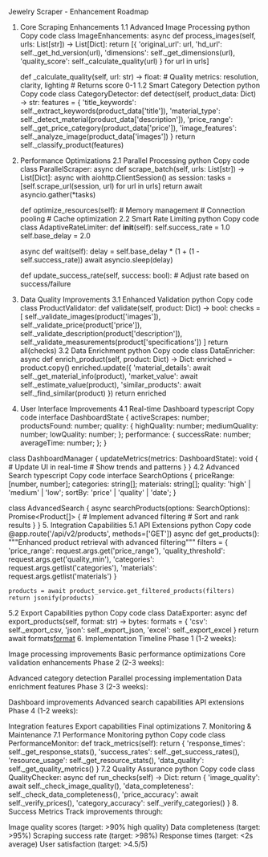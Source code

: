 
Jewelry Scraper - Enhancement Roadmap
1. Core Scraping Enhancements
1.1 Advanced Image Processing
python
Copy code
class ImageEnhancements:
    async def process_images(self, urls: List[str]) -> List[Dict]:
        return [{
            'original_url': url,
            'hd_url': self._get_hd_version(url),
            'dimensions': self._get_dimensions(url),
            'quality_score': self._calculate_quality(url)
        } for url in urls]

    def _calculate_quality(self, url: str) -> float:
        # Quality metrics: resolution, clarity, lighting
        # Returns score 0-1
1.2 Smart Category Detection
python
Copy code
class CategoryDetector:
    def detect(self, product_data: Dict) -> str:
        features = {
            'title_keywords': self._extract_keywords(product_data['title']),
            'material_type': self._detect_material(product_data['description']),
            'price_range': self._get_price_category(product_data['price']),
            'image_features': self._analyze_image(product_data['images'])
        }
        return self._classify_product(features)
2. Performance Optimizations
2.1 Parallel Processing
python
Copy code
class ParallelScraper:
    async def scrape_batch(self, urls: List[str]) -> List[Dict]:
        async with aiohttp.ClientSession() as session:
            tasks = [self.scrape_url(session, url) for url in urls]
            return await asyncio.gather(*tasks)

    def optimize_resources(self):
        # Memory management
        # Connection pooling
        # Cache optimization
2.2 Smart Rate Limiting
python
Copy code
class AdaptiveRateLimiter:
    def __init__(self):
        self.success_rate = 1.0
        self.base_delay = 2.0

    async def wait(self):
        delay = self.base_delay * (1 + (1 - self.success_rate))
        await asyncio.sleep(delay)
        
    def update_success_rate(self, success: bool):
        # Adjust rate based on success/failure
3. Data Quality Improvements
3.1 Enhanced Validation
python
Copy code
class ProductValidator:
    def validate(self, product: Dict) -> bool:
        checks = [
            self._validate_images(product['images']),
            self._validate_price(product['price']),
            self._validate_description(product['description']),
            self._validate_measurements(product['specifications'])
        ]
        return all(checks)
3.2 Data Enrichment
python
Copy code
class DataEnricher:
    async def enrich_product(self, product: Dict) -> Dict:
        enriched = product.copy()
        enriched.update({
            'material_details': await self._get_material_info(product),
            'market_value': await self._estimate_value(product),
            'similar_products': await self._find_similar(product)
        })
        return enriched
4. User Interface Improvements
4.1 Real-time Dashboard
typescript
Copy code
interface DashboardState {
    activeScrapes: number;
    productsFound: number;
    quality: {
        highQuality: number;
        mediumQuality: number;
        lowQuality: number;
    };
    performance: {
        successRate: number;
        averageTime: number;
    };
}

class DashboardManager {
    updateMetrics(metrics: DashboardState): void {
        # Update UI in real-time
        # Show trends and patterns
    }
}
4.2 Advanced Search
typescript
Copy code
interface SearchOptions {
    priceRange: [number, number];
    categories: string[];
    materials: string[];
    quality: 'high' | 'medium' | 'low';
    sortBy: 'price' | 'quality' | 'date';
}

class AdvancedSearch {
    async searchProducts(options: SearchOptions): Promise<Product[]> {
        # Implement advanced filtering
        # Sort and rank results
    }
}
5. Integration Capabilities
5.1 API Extensions
python
Copy code
@app.route('/api/v2/products', methods=['GET'])
async def get_products():
    """Enhanced product retrieval with advanced filtering"""
    filters = {
        'price_range': request.args.get('price_range'),
        'quality_threshold': request.args.get('quality_min'),
        'categories': request.args.getlist('categories'),
        'materials': request.args.getlist('materials')
    }
    
    products = await product_service.get_filtered_products(filters)
    return jsonify(products)
5.2 Export Capabilities
python
Copy code
class DataExporter:
    async def export_products(self, format: str) -> bytes:
        formats = {
            'csv': self._export_csv,
            'json': self._export_json,
            'excel': self._export_excel
        }
        return await formats[format]()
6. Implementation Timeline
Phase 1 (1-2 weeks):

Image processing improvements
Basic performance optimizations
Core validation enhancements
Phase 2 (2-3 weeks):

Advanced category detection
Parallel processing implementation
Data enrichment features
Phase 3 (2-3 weeks):

Dashboard improvements
Advanced search capabilities
API extensions
Phase 4 (1-2 weeks):

Integration features
Export capabilities
Final optimizations
7. Monitoring & Maintenance
7.1 Performance Monitoring
python
Copy code
class PerformanceMonitor:
    def track_metrics(self):
        return {
            'response_times': self._get_response_stats(),
            'success_rates': self._get_success_rates(),
            'resource_usage': self._get_resource_stats(),
            'data_quality': self._get_quality_metrics()
        }
7.2 Quality Assurance
python
Copy code
class QualityChecker:
    async def run_checks(self) -> Dict:
        return {
            'image_quality': await self._check_image_quality(),
            'data_completeness': self._check_data_completeness(),
            'price_accuracy': await self._verify_prices(),
            'category_accuracy': self._verify_categories()
        }
8. Success Metrics
Track improvements through:

Image quality scores (target: >90% high quality)
Data completeness (target: >95%)
Scraping success rate (target: >98%)
Response times (target: <2s average)
User satisfaction (target: >4.5/5) 
